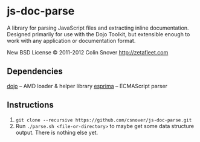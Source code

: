 js-doc-parse
============

A library for parsing JavaScript files and extracting inline documentation. Designed primarily for use with the Dojo
Toolkit, but extensible enough to work with any application or documentation format.

New BSD License © 2011-2012 Colin Snover <http://zetafleet.com>

Dependencies
------------

[dojo](https://github.com/dojo/dojo) – AMD loader & helper library
[esprima](https://github.com/ariya/esprima) – ECMAScript parser

Instructions
------------

1. `git clone --recursive https://github.com/csnover/js-doc-parse.git`
2. Run `./parse.sh <file-or-directory>` to maybe get some data structure output. There is nothing else yet.
